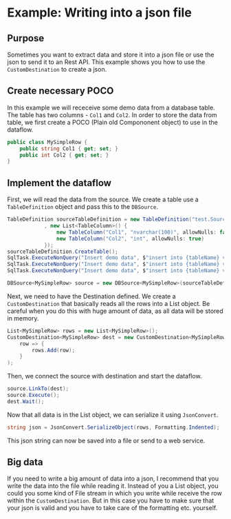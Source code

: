 # Example: Writing into a json file

## Purpose
Sometimes you want to extract data and store it into a json file or use the json to send it to an Rest API. 
This example shows you how to use the `CustomDestination` to create a json. 

## Create necessary POCO

In this example we will receceive some demo data from a database table. The table has two columns - `Col1` and `Col2`. 
In order to store the data from table, we first create a POCO (Plain old Compononent object) to use in the dataflow. 

```C#
public class MySimpleRow {
    public string Col1 { get; set; }
    public int Col2 { get; set; }
}
```

## Implement the dataflow

First, we will read the data from the source. We create a table use a `TableDefinition` object and pass this
to the `DBSource`.

```C#
TableDefinition sourceTableDefinition = new TableDefinition("test.Source"
            , new List<TableColumn>() {
                new TableColumn("Col1", "nvarchar(100)", allowNulls: false),
                new TableColumn("Col2", "int", allowNulls: true)
            });
sourceTableDefinition.CreateTable();
SqlTask.ExecuteNonQuery("Insert demo data", $"insert into {tableName} values('Test1',1)");
SqlTask.ExecuteNonQuery("Insert demo data", $"insert into {tableName} values('Test2',2)");
SqlTask.ExecuteNonQuery("Insert demo data", $"insert into {tableName} values('Test3',3)");

DBSource<MySimpleRow> source = new DBSource<MySimpleRow>(sourceTableDefinition);
```

Next, we need to have the Destination defined. We create a `CustomDestination` that basically reads all the rows
into a List object. Be careful when you do this with huge amount of data, as all data will be stored in memory. 

```C#
List<MySimpleRow> rows = new List<MySimpleRow>();
CustomDestination<MySimpleRow> dest = new CustomDestination<MySimpleRow>(
    row => {
        rows.Add(row);
    }
);
```

Then, we connect the source with destination and start the dataflow.

```C#
source.LinkTo(dest);
source.Execute();
dest.Wait();
```

Now that all data is in the List object, we can serialize it using `JsonConvert`. 

```C#
string json = JsonConvert.SerializeObject(rows, Formatting.Indented);
```

This json string can now be saved into a file or send to a web service. 

## Big data

If you need to write a big amount of data into a json, I recommend that you write the data into the file while reading it.
Instead of you a List object, you could you some kind of File stream in which you write while receive the row within the 
`CustomDestination`. But in this case you have to make sure that your json is valid and you have to take care of the
formatting etc. yourself.
